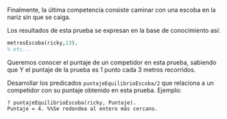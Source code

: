 Finalmente, la última competencia consiste caminar con una escoba en la nariz sin que se caiga.

Los resultados de esta prueba se expresan en la base de conocimiento así:

```prolog
metrosEscoba(ricky,13).
% etc...
```

Queremos conocer el puntaje de un competidor en esta prueba, sabiendo que
Y el puntaje de la prueba es 1 punto cada 3 metros recorridos.

Desarrollar los predicados `puntajeEquilibrioEscoba/2` que relaciona a un competidor con su puntaje obtenido en esta prueba. Ejemplo:

```
? puntajeEquilibrioEscoba(ricky, Puntaje).
Puntaje = 4. %%Se redondea al entero más cercano.
```


